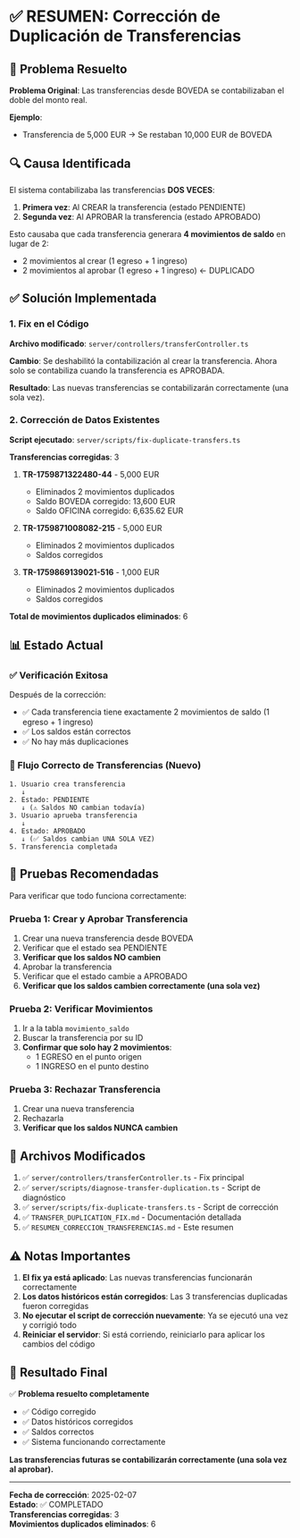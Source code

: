 # ✅ RESUMEN: Corrección de Duplicación de Transferencias

## 🎯 Problema Resuelto

**Problema Original**: Las transferencias desde BOVEDA se contabilizaban el doble del monto real.

**Ejemplo**:

- Transferencia de 5,000 EUR → Se restaban 10,000 EUR de BOVEDA

## 🔍 Causa Identificada

El sistema contabilizaba las transferencias **DOS VECES**:

1. **Primera vez**: Al CREAR la transferencia (estado PENDIENTE)
2. **Segunda vez**: Al APROBAR la transferencia (estado APROBADO)

Esto causaba que cada transferencia generara **4 movimientos de saldo** en lugar de 2:

- 2 movimientos al crear (1 egreso + 1 ingreso)
- 2 movimientos al aprobar (1 egreso + 1 ingreso) ← DUPLICADO

## ✅ Solución Implementada

### 1. Fix en el Código

**Archivo modificado**: `server/controllers/transferController.ts`

**Cambio**: Se deshabilitó la contabilización al crear la transferencia. Ahora solo se contabiliza cuando la transferencia es APROBADA.

**Resultado**: Las nuevas transferencias se contabilizarán correctamente (una sola vez).

### 2. Corrección de Datos Existentes

**Script ejecutado**: `server/scripts/fix-duplicate-transfers.ts`

**Transferencias corregidas**: 3

1. **TR-1759871322480-44** - 5,000 EUR

   - Eliminados 2 movimientos duplicados
   - Saldo BOVEDA corregido: 13,600 EUR
   - Saldo OFICINA corregido: 6,635.62 EUR

2. **TR-1759871008082-215** - 5,000 EUR

   - Eliminados 2 movimientos duplicados
   - Saldos corregidos

3. **TR-1759869139021-516** - 1,000 EUR
   - Eliminados 2 movimientos duplicados
   - Saldos corregidos

**Total de movimientos duplicados eliminados**: 6

## 📊 Estado Actual

### ✅ Verificación Exitosa

Después de la corrección:

- ✅ Cada transferencia tiene exactamente 2 movimientos de saldo (1 egreso + 1 ingreso)
- ✅ Los saldos están correctos
- ✅ No hay más duplicaciones

### 🔄 Flujo Correcto de Transferencias (Nuevo)

```
1. Usuario crea transferencia
   ↓
2. Estado: PENDIENTE
   ↓ (⚠️ Saldos NO cambian todavía)
3. Usuario aprueba transferencia
   ↓
4. Estado: APROBADO
   ↓ (✅ Saldos cambian UNA SOLA VEZ)
5. Transferencia completada
```

## 🧪 Pruebas Recomendadas

Para verificar que todo funciona correctamente:

### Prueba 1: Crear y Aprobar Transferencia

1. Crear una nueva transferencia desde BOVEDA
2. Verificar que el estado sea PENDIENTE
3. **Verificar que los saldos NO cambien**
4. Aprobar la transferencia
5. Verificar que el estado cambie a APROBADO
6. **Verificar que los saldos cambien correctamente (una sola vez)**

### Prueba 2: Verificar Movimientos

1. Ir a la tabla `movimiento_saldo`
2. Buscar la transferencia por su ID
3. **Confirmar que solo hay 2 movimientos**:
   - 1 EGRESO en el punto origen
   - 1 INGRESO en el punto destino

### Prueba 3: Rechazar Transferencia

1. Crear una nueva transferencia
2. Rechazarla
3. **Verificar que los saldos NUNCA cambien**

## 📝 Archivos Modificados

1. ✅ `server/controllers/transferController.ts` - Fix principal
2. ✅ `server/scripts/diagnose-transfer-duplication.ts` - Script de diagnóstico
3. ✅ `server/scripts/fix-duplicate-transfers.ts` - Script de corrección
4. ✅ `TRANSFER_DUPLICATION_FIX.md` - Documentación detallada
5. ✅ `RESUMEN_CORRECCION_TRANSFERENCIAS.md` - Este resumen

## ⚠️ Notas Importantes

1. **El fix ya está aplicado**: Las nuevas transferencias funcionarán correctamente
2. **Los datos históricos están corregidos**: Las 3 transferencias duplicadas fueron corregidas
3. **No ejecutar el script de corrección nuevamente**: Ya se ejecutó una vez y corrigió todo
4. **Reiniciar el servidor**: Si está corriendo, reiniciarlo para aplicar los cambios del código

## 🎉 Resultado Final

✅ **Problema resuelto completamente**

- ✅ Código corregido
- ✅ Datos históricos corregidos
- ✅ Saldos correctos
- ✅ Sistema funcionando correctamente

**Las transferencias futuras se contabilizarán correctamente (una sola vez al aprobar).**

---

**Fecha de corrección**: 2025-02-07  
**Estado**: ✅ COMPLETADO  
**Transferencias corregidas**: 3  
**Movimientos duplicados eliminados**: 6
